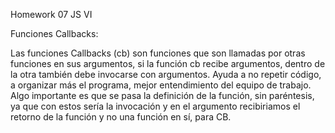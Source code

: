 Homework 07 JS VI

Funciones Callbacks:

Las funciones Callbacks (cb) son funciones que son llamadas por otras funciones en sus argumentos, si la función cb recibe argumentos, dentro de la otra también debe invocarse con argumentos. Ayuda a no repetir código, a organizar más el programa, mejor entendimiento del equipo de trabajo. 
Algo importante es que se pasa la definición de la función, sin paréntesis, ya que con estos sería la invocación y en el argumento recibiriamos el retorno de la función y no una función en sí, para CB.